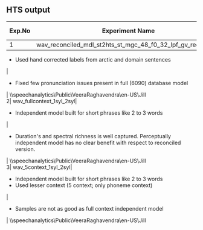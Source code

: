 ## HTS output

Exp.No| Experiment Name| Experiment Description| Remarks| Samples location  
---|---|---|---|---  
1| wav_reconciled_mdl_st2hts_st_mgc_48_f0_32_lpf_gv_regression| 

  * Used hand corrected labels from arctic and domain sentences

| 

  * Fixed few pronunciation issues present in full (6090) database model

| \\\speechanalytics\Public\VeeraRaghavendra\en-US\Jill  
2| wav_fullcontext_1syl_2syl| 

  * Independent model built for short phrases like 2 to 3 words

| 

  * Duration's and spectral richness is well captured. Perceptually independent model has no clear benefit with respect to reconciled version.

| \\\speechanalytics\Public\VeeraRaghavendra\en-US\Jill  
3| wav_5context_1syl_2syl| 

  * Independent model built for short phrases like 2 to 3 words
  * Used lesser context (5 context; only phoneme context)

| 

  * Samples are not as good as full context independent model

| \\\speechanalytics\Public\VeeraRaghavendra\en-US\Jill
